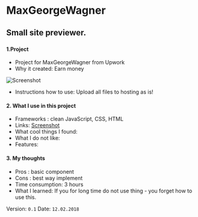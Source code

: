# MaxGeorgeWagner
## Small site previewer.
###

#### 1.Project
 * Project for MaxGeorgeWagner from Upwork
 * Why it created: Earn money

 ![Screenshot](https://github.com/EvilEpicCoder/MaxGeorgeWagner-SimpleSite/blob/master/Screenshot.png "screenshot Anne Isabella Rassmussen personal page")

 * Instructions how to use: Upload all files to hosting as is!

#### 2. What I use in this project
 * Frameworks : clean JavaScript, CSS, HTML
 * Links: [Screenshot](https://github.com/EvilEpicCoder/MaxGeorgeWagner-SimpleSite/blob/master/Screenshot.png "screenshot Anne Isabella Rassmussen personal page")
 * What cool things I found:
  * What I do not like:
  * Features:

#### 3. My thoughts
  * Pros : basic component
  * Cons : best way implement
  * Time consumption: 3 hours
  * What I learned: If you for long time do not use thing - you forget how to use this.

  Version: `0.1`
  Date: `12.02.2018`
